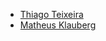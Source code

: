 * [Thiago Teixeira](https://github.com/teixeira)
* [Matheus Klauberg](https://github.com/mfklauberg)